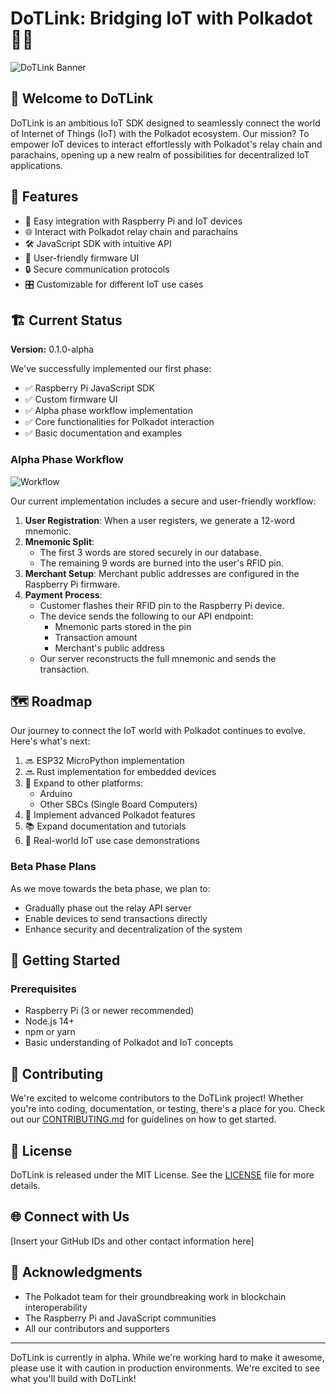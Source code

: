 # DoTLink: Bridging IoT with Polkadot 🌉🦾

![DoTLink Banner](https://github.com/user-attachments/assets/74b8c212-5d1e-4135-a6c9-96e5212f34f5)

## 🚀 Welcome to DoTLink

DoTLink is an ambitious IoT SDK designed to seamlessly connect the world of Internet of Things (IoT) with the Polkadot ecosystem. Our mission? To empower IoT devices to interact effortlessly with Polkadot's relay chain and parachains, opening up a new realm of possibilities for decentralized IoT applications.

## 🌟 Features

- 🔌 Easy integration with Raspberry Pi and IoT devices
- 🌐 Interact with Polkadot relay chain and parachains
- 🛠 JavaScript SDK with intuitive API
- 🎯 User-friendly firmware UI
- 🔒 Secure communication protocols
- 🎛 Customizable for different IoT use cases

## 🏗 Current Status

**Version:** 0.1.0-alpha

We've successfully implemented our first phase:

- ✅ Raspberry Pi JavaScript SDK
- ✅ Custom firmware UI
- ✅ Alpha phase workflow implementation
- ✅ Core functionalities for Polkadot interaction
- ✅ Basic documentation and examples

### Alpha Phase Workflow

![Workflow](https://github.com/user-attachments/assets/6aeabc09-3584-491d-91b4-11dae9afd4e3)

Our current implementation includes a secure and user-friendly workflow:

1. **User Registration**: When a user registers, we generate a 12-word mnemonic.
2. **Mnemonic Split**: 
   - The first 3 words are stored securely in our database.
   - The remaining 9 words are burned into the user's RFID pin.
3. **Merchant Setup**: Merchant public addresses are configured in the Raspberry Pi firmware.
4. **Payment Process**:
   - Customer flashes their RFID pin to the Raspberry Pi device.
   - The device sends the following to our API endpoint:
     - Mnemonic parts stored in the pin
     - Transaction amount
     - Merchant's public address
   - Our server reconstructs the full mnemonic and sends the transaction.

## 🗺 Roadmap

Our journey to connect the IoT world with Polkadot continues to evolve. Here's what's next:

1. 🔜 ESP32 MicroPython implementation
2. 🔜 Rust implementation for embedded devices
3. 🔀 Expand to other platforms:
   - Arduino
   - Other SBCs (Single Board Computers)
4. 🔗 Implement advanced Polkadot features
5. 📚 Expand documentation and tutorials
6. 🧪 Real-world IoT use case demonstrations

### Beta Phase Plans

As we move towards the beta phase, we plan to:

- Gradually phase out the relay API server
- Enable devices to send transactions directly
- Enhance security and decentralization of the system

## 🚦 Getting Started

### Prerequisites

- Raspberry Pi (3 or newer recommended)
- Node.js 14+
- npm or yarn
- Basic understanding of Polkadot and IoT concepts

## 🤝 Contributing

We're excited to welcome contributors to the DoTLink project! Whether you're into coding, documentation, or testing, there's a place for you. Check out our [CONTRIBUTING.md](CONTRIBUTING.md) for guidelines on how to get started.

## 📜 License

DoTLink is released under the MIT License. See the [LICENSE](LICENSE) file for more details.

## 🌐 Connect with Us

[Insert your GitHub IDs and other contact information here]

## 🙏 Acknowledgments

- The Polkadot team for their groundbreaking work in blockchain interoperability
- The Raspberry Pi and JavaScript communities
- All our contributors and supporters

---

DoTLink is currently in alpha. While we're working hard to make it awesome, please use it with caution in production environments. We're excited to see what you'll build with DoTLink!